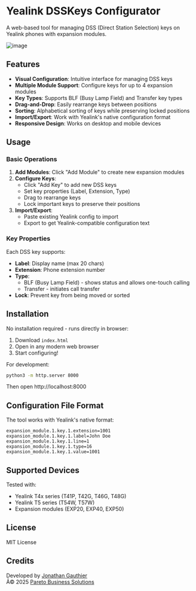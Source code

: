 # Yealink DSSKeys Configurator

A web-based tool for managing DSS (Direct Station Selection) keys on Yealink phones with expansion modules.

![image](https://github.com/user-attachments/assets/252c77bf-d43c-4b18-aac1-959286eec425)


## Features

- **Visual Configuration**: Intuitive interface for managing DSS keys
- **Multiple Module Support**: Configure keys for up to 4 expansion modules
- **Key Types**: Supports BLF (Busy Lamp Field) and Transfer key types
- **Drag-and-Drop**: Easily rearrange keys between positions
- **Sorting**: Alphabetical sorting of keys while preserving locked positions
- **Import/Export**: Work with Yealink's native configuration format
- **Responsive Design**: Works on desktop and mobile devices

## Usage

### Basic Operations

1. **Add Modules**: Click "Add Module" to create new expansion modules
2. **Configure Keys**:
   - Click "Add Key" to add new DSS keys
   - Set key properties (Label, Extension, Type)
   - Drag to rearrange keys
   - Lock important keys to preserve their positions
3. **Import/Export**:
   - Paste existing Yealink config to import
   - Export to get Yealink-compatible configuration text

### Key Properties

Each DSS key supports:
- **Label**: Display name (max 20 chars)
- **Extension**: Phone extension number
- **Type**: 
  - BLF (Busy Lamp Field) - shows status and allows one-touch calling
  - Transfer - initiates call transfer
- **Lock**: Prevent key from being moved or sorted

## Installation

No installation required - runs directly in browser:

1. Download `index.html`
2. Open in any modern web browser
3. Start configuring!

For development:
```bash
python3 -m http.server 8000
```
Then open http://localhost:8000

## Configuration File Format

The tool works with Yealink's native format:
```
expansion_module.1.key.1.extension=1001
expansion_module.1.key.1.label=John Doe
expansion_module.1.key.1.line=1
expansion_module.1.key.1.type=16
expansion_module.1.key.1.value=1001
```

## Supported Devices

Tested with:
- Yealink T4x series (T41P, T42G, T46G, T48G)
- Yealink T5 series (T54W, T57W)
- Expansion modules (EXP20, EXP40, EXP50)

## License

MIT License

## Credits

Developed by [Jonathan Gauthier](mailto:Jonathan@paretobiz.com)  
Â© 2025 [Pareto Business Solutions](https://paretobiz.com)
